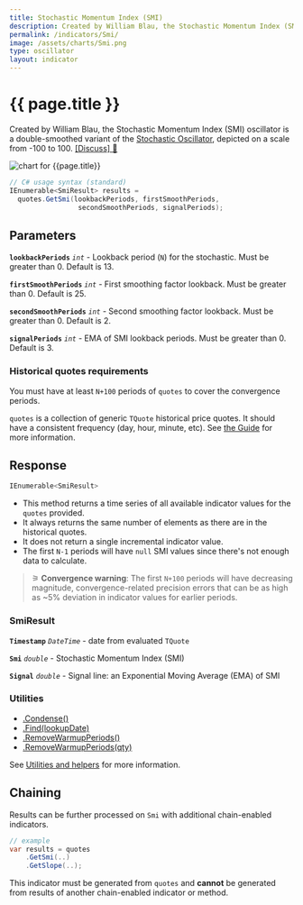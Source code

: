 ```yaml
---
title: Stochastic Momentum Index (SMI)
description: Created by William Blau, the Stochastic Momentum Index (SMI) oscillator is a double-smoothed variant of the traditional Stochastic Oscillator, depicted on a scale from -100 to 100.
permalink: /indicators/Smi/
image: /assets/charts/Smi.png
type: oscillator
layout: indicator
---
```


# {{ page.title }}

Created by William Blau, the Stochastic Momentum Index (SMI) oscillator is a double-smoothed variant of the [Stochastic Oscillator]({{site.baseurl}}/indicators/Stoch/#content), depicted on a scale from -100 to 100.
[[Discuss] &#128172;]({{site.github.repository_url}}/discussions/625 "Community discussion about this indicator")

![chart for {{page.title}}]({{site.baseurl}}{{page.image}})

```csharp
// C# usage syntax (standard)
IEnumerable<SmiResult> results =
  quotes.GetSmi(lookbackPeriods, firstSmoothPeriods,
                 secondSmoothPeriods, signalPeriods);
```

## Parameters

**`lookbackPeriods`** _`int`_ - Lookback period (`N`) for the stochastic.  Must be greater than 0.  Default is 13.

**`firstSmoothPeriods`** _`int`_ - First smoothing factor lookback.  Must be greater than 0.  Default is 25.

**`secondSmoothPeriods`** _`int`_ - Second smoothing factor lookback.  Must be greater than 0.  Default is 2.

**`signalPeriods`** _`int`_ - EMA of SMI lookback periods.  Must be greater than 0. Default is 3.

### Historical quotes requirements

You must have at least `N+100` periods of `quotes` to cover the convergence periods.

`quotes` is a collection of generic `TQuote` historical price quotes.  It should have a consistent frequency (day, hour, minute, etc).  See [the Guide]({{site.baseurl}}/guide/#historical-quotes) for more information.

## Response

```csharp
IEnumerable<SmiResult>
```

- This method returns a time series of all available indicator values for the `quotes` provided.
- It always returns the same number of elements as there are in the historical quotes.
- It does not return a single incremental indicator value.
- The first `N-1` periods will have `null` SMI values since there's not enough data to calculate.

>&#9886; **Convergence warning**: The first `N+100` periods will have decreasing magnitude, convergence-related precision errors that can be as high as ~5% deviation in indicator values for earlier periods.

### SmiResult

**`Timestamp`** _`DateTime`_ - date from evaluated `TQuote`

**`Smi`** _`double`_ - Stochastic Momentum Index (SMI)

**`Signal`** _`double`_ - Signal line: an Exponential Moving Average (EMA) of SMI

### Utilities

- [.Condense()]({{site.baseurl}}/utilities#condense)
- [.Find(lookupDate)]({{site.baseurl}}/utilities#find-indicator-result-by-date)
- [.RemoveWarmupPeriods()]({{site.baseurl}}/utilities#remove-warmup-periods)
- [.RemoveWarmupPeriods(qty)]({{site.baseurl}}/utilities#remove-warmup-periods)

See [Utilities and helpers]({{site.baseurl}}/utilities#utilities-for-indicator-results) for more information.

## Chaining

Results can be further processed on `Smi` with additional chain-enabled indicators.

```csharp
// example
var results = quotes
    .GetSmi(..)
    .GetSlope(..);
```

This indicator must be generated from `quotes` and **cannot** be generated from results of another chain-enabled indicator or method.
